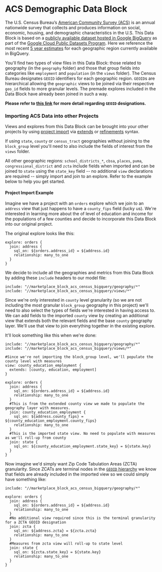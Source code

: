 # ACS Demographic Data Block


The U.S. Census Bureau’s [American Community Survey (ACS)](https://www.census.gov/programs-surveys/acs) is an annual nationwide survey that collects and produces information on social, economic, housing, and demographic characteristics in the U.S. This Data Block is based on a [publicly available dataset hosted in Google BigQuery](https://console.cloud.google.com/marketplace/details/united-states-census-bureau/acs?id=1282ab4c-78a4-4da5-8af8-cd693fe390ab) as part of the [Google Cloud Public Datasets Program](https://cloud.google.com/public-datasets?_ga=2.233975447.-840160752.1587661252). Here we reference the most recent [5 year estimates](https://www.census.gov/programs-surveys/acs/guidance/estimates.html) for each geographic region currently available in BigQuery.

You'll find two types of view files in this Data Block: those related to geography (in the `geography` folder) and those that group fields into categories like `employment` and `population` (in the `views` folder). The Census Bureau designates  `GEOID` identifiers for each geographic region. `GEOID`s are hierarchical allowing the `geographic` views to be joined via their respective `geo_id` fields to more granular levels. The premade explores included in the Data Block have already been joined in such a way.

**Please refer to [this link](https://www.census.gov/programs-surveys/geography/guidance/geo-identifiers.html) for more detail regarding `GEOID` designations.**


### Importing ACS Data into other Projects
Views and explores from this Data Block can be brought into your other projects by using [project import](https://docs.looker.com/data-modeling/learning-lookml/importing-projects) via [extends](https://docs.looker.com/data-modeling/learning-lookml/extends) or [refinements](https://docs.looker.com/data-modeling/learning-lookml/refinements) syntax.

If using `state`, `county` or `census_tract` geographies without joining to the `block_group` level you'll need to also include the fields of interest from the `views` folder.

All other geographic regions: `school_districts_*`, `cbsa`, `places`, `puma`, `congressional_district` and `zcta` include fields when imported and can be joined to `state` using the `state_key` field -- no additional `view` declarations are required -- simply import and join to an explore. Refer to the example below to help you get started.


#### Project Import Example
Imagine we have a project with an `orders` explore which we join to an `address` view that just happens to have a `county_fips` field (lucky us). We're interested in learning more about the of level of education and income for the populations of a few counties and decide to incorporate this Data Block into our original project.

The original explore looks like this:

```
explore: orders {
  join: address {
    sql_on: ${orders.address_id} = ${address.id}
    relationship: many_to_one
  }
}
```

We decide to include all the geographies and metrics from this Data Block by adding these `include` headers to our model file:

```
include: "//marketplace_block_acs_census_bigquery/geography/*"
include: "//marketplace_block_acs_census_bigquery/views/*"
```

Since we're only interested in `county` level granularity (so we are not including the most granular `block_group` geography in this project) we'll need to also select the types of fields we're interested in having access to. We can add fields to the imported `county` view by creating an additional view that extends both the relevant fields and the base `county` geography layer. We'll use that view to join everything together in the existing explore.

It'll look something like this when we're done:



```
include: "//marketplace_block_acs_census_bigquery/geography/*"
include: "//marketplace_block_acs_census_bigquery/views/*"

#Since we're not importing the block_group level, we'll populate the county level with measures
view: county_education_employment {
  extends: [county, education, employment]
}

explore: orders {
  join: address {
    sql_on: ${orders.address_id} = ${address.id}
    relationship: many_to_one
  }
  #This is from the extended county view we made to populate the geography layer with measures.
  join: county_education_employment {
    sql_on: ${address.county_fips} = ${county_education_employment.county_fips}
    relationship: many_to_one
  }
  #This is the imported state view. No need to populate with measures as we'll roll-up from county
  join: state {
    sql_on: ${county_education_employment.state_key} = ${state.key}
  }
}

```


Now imagine we'd simply want Zip Code Tabulation Areas (ZCTA) granularity. Since ZCATs are terminal nodes in the [`GEOID` hierarchy](https://www2.census.gov/geo/pdfs/reference/geodiagram.pdf?#) we know that fields are already included in the imported view so we could simply have something like:

```
include: "//marketplace_block_acs_census_bigquery/geography/*"

explore: orders {
  join: address {
    sql_on: ${orders.address_id} = ${address.id}
    relationship: many_to_one
  }
  #No additional view required since this is the terminal granularity for a ZCTA GEOID designation
  join: zcta {
    sql_on: ${address.zcta} = ${zcta.zcta}
    relationship: many_to_one
  }
  #Measures from zcta view will roll-up to state level
  join: state {
    sql_on: ${zcta.state_key} = ${state.key}
    relationship: many_to_one
  }
}
```
